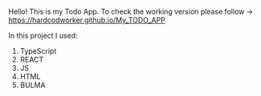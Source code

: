 Hello! This is my Todo App. 
To check the working version please follow -> https://hardcodworker.github.io/My_TODO_APP

In this project I used:

1. TypeScript
2. REACT
3. JS
4. HTML
5. BULMA
